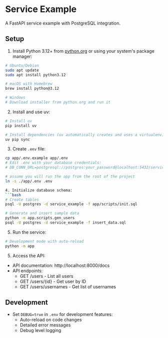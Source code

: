 # Service Example

A FastAPI service example with PostgreSQL integration.

## Setup

1. Install Python 3.12+ from [python.org](https://python.org) or using your system's package manager:
```bash
# Ubuntu/Debian
sudo apt update
sudo apt install python3.12

# macOS with Homebrew
brew install python@3.12

# Windows
# Download installer from python.org and run it
```

2. Install and use uv:
```bash
# Install uv
pip install uv

# Install dependencies (uv automatically creates and uses a virtualenv)
uv pip sync
```

3. Create `.env` file:
```bash
cp app/.env.example app/.env
# Edit .env with your database credentials:
# DB_CONN_URL=postgresql://postgres:your_password@localhost:5432/service_example

# assume you will run the app from the root of the project
ln -s ./app/.env .env

4. Initialize database schema:
```bash
# Create tables
psql -U postgres -d service_example -f app/scripts/init.sql

# Generate and insert sample data
python -m app.scripts.gen_users
psql -U postgres -d service_example -f insert_data.sql
```

5. Run the service:
```bash
# Development mode with auto-reload
python -m app
```

5. Access the API:
- API documentation: http://localhost:8000/docs
- API endpoints:
  - GET /users - List all users
  - GET /users/{id} - Get user by ID
  - GET /users/usernames - Get list of usernames

## Development

- Set `DEBUG=true` in `.env` for development features:
  - Auto-reload on code changes
  - Detailed error messages
  - Debug level logging
